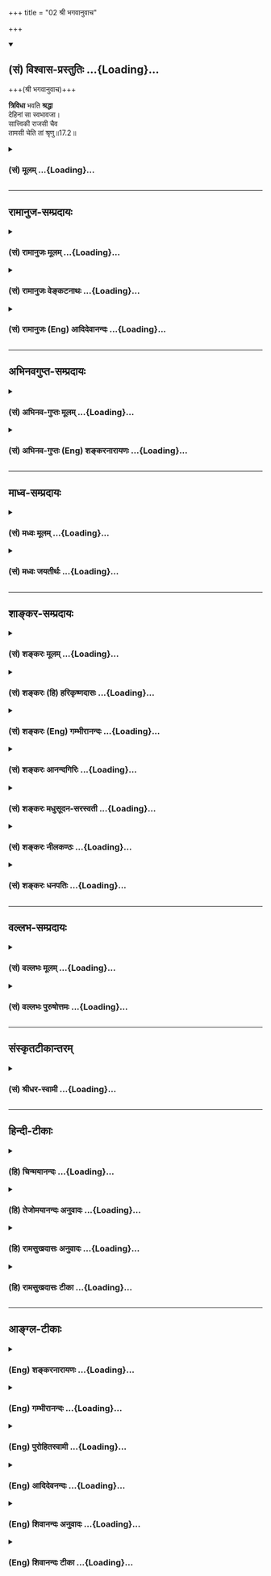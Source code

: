 +++
title = "02 श्री भगवानुवाच"

+++
<div class="js_include" newlevelforh1="2" title="(सं) विश्वास-प्रस्तुतिः" unfilled url="/mahAbhAratam/vyAsaH/shlokashaH/06-bhIShma-parva/03-bhagavad-gItA-parva/saMskRtam/vishvAsa-prastutiH/17_shraddhA-traya-vibhA/02_shrI_bhagavAnuvAc.md">
<details open><summary><h2>(सं) विश्वास-प्रस्तुतिः ...{Loading}...</h2></summary>

+++(श्री भगवानुवाच)+++

**त्रिविधा** भवति **श्रद्धा**  
देहिनां सा स्वभावजा।  
सात्त्विकी राजसी चैव  
तामसी चेति तां श्रृणु॥17.2॥
</details>
</div>
<div class="js_include collapsed" newlevelforh1="3" title="(सं) मूलम्" unfilled url="/mahAbhAratam/vyAsaH/shlokashaH/06-bhIShma-parva/03-bhagavad-gItA-parva/saMskRtam/mUlam/17_shraddhA-traya-vibhA/02_shrI_bhagavAnuvAc.md">
<details><summary><h3>(सं) मूलम् ...{Loading}...</h3></summary>

श्री भगवानुवाच  
त्रिविधा भवति श्रद्धा देहिनां सा स्वभावजा।  
सात्त्विकी राजसी चैव तामसी चेति तां श्रृणु।।17.2।।
</details>
</div>


_________________
## रामानुज-सम्प्रदायः
<div class="js_include collapsed" newlevelforh1="3" title="(सं) रामानुजः मूलम्" unfilled url="/mahAbhAratam/vyAsaH/shlokashaH/06-bhIShma-parva/03-bhagavad-gItA-parva/saMskRtam/rAmAnujaH/mUlam/17_shraddhA-traya-vibhA/02_shrI_bhagavAnuvAc.md">
<details><summary><h3>(सं) रामानुजः मूलम् ...{Loading}...</h3></summary>

।।17.2।। श्रीभगवानुवाच -- सर्वेषां **देहिनां श्रद्धा त्रिविधा भवति सा** च
**स्वभावजा** -- स्वभावः स्वासाधारणो भावः; प्राचीनवासनानिमित्तः
तत्तद्रुचिविशेषः; यत्र रुचिः तत्र श्रद्धा जायते। श्रद्धा हिस्वाभिमतं
साधयति एतत् इतिविश्वासपूर्विका साधने त्वरा। वासना रुचिः च श्रद्धा च
आत्मधर्माः गुणसंसर्गजाः। तेषाम् आत्मधर्माणां वासनादीना जनकाः
देहेन्द्रियान्तः करणविषयगता धर्माः कार्यैकनिरूपणीयाः सत्त्वादयो गुणाः;
सत्त्वादिगुणयुक्तदेहाद्यनुभवजा इत्यर्थः। ततः च इयं श्रद्धा **सात्त्विकी
राजसी तामसी च इति** त्रिविधा। **ताम्** इमां श्रद्धां **श्रृणु।** सा
श्रद्धा यत्स्वभावा तं स्वभावं श्रृणु इति अर्थः।

</details>
</div>
<div class="js_include collapsed" newlevelforh1="3" title="(सं) रामानुजः वेङ्कटनाथः" unfilled url="/mahAbhAratam/vyAsaH/shlokashaH/06-bhIShma-parva/03-bhagavad-gItA-parva/saMskRtam/rAmAnujaH/venkaTanAthaH/17_shraddhA-traya-vibhA/02_shrI_bhagavAnuvAc.md">
<details><summary><h3>(सं) रामानुजः वेङ्कटनाथः ...{Loading}...</h3></summary>

  
  
।।17.2।। श्रद्धा कतिविधा इति प्रश्नाभावेऽपि तदुक्तिवैघट्यशङ्कां परिहरन्
श्रद्धात्रैविध्यकथनस्य प्रयोजनं चाऽऽह -- एवं पृष्ट इत्यादिना।
पूर्वोपदिष्टविरुद्धं पृष्ट इत्यर्थः। हृदि निधायेति -- क्रमेण
साक्षादुत्तरमवतारयितुमित्यर्थः। प्रश्नस्यात्यन्तानादरपरत्वज्ञापनाय वा
सहसा साक्षादुत्तरानुक्तिरिति भावः। गुणतस्त्रैविध्यमिति --
गुणभेदनिमित्तफलभेदयोगित्वमिति भावः। अत्र हि श्रद्धायोगात्सात्त्विकत्वं
शास्त्रोल्लङ्घनात्तामसत्वं तदुभयसमुच्चयाद्राजसत्वमाशङ्कितं तत्र
तावच्छ्रद्धापूर्वकत्वं फलसाधनत्वायोपयुक्तम्; तच्छास्त्रीयेष्वेव तत्रापि
श्रद्धाया न त्वैकान्तिकत्वमित्यभिप्रायेण
शास्त्रीयश्रद्धायास्त्रैविध्यग्रहणम्। एतेन
परिसङ्ख्यान्यायेनाशास्त्रीयेषु फलभेदनिमित्तं त्रैविध्यं प्रत्युक्तम्।
अत्र श्रद्धाभेदात् सत्त्वादिनिष्ठाभेदनिर्णय इत्युक्तं भवति। देहिनां
इत्यनेन तत्तद्देहानुरूपमधिकारिवैचित्र्यं
विवक्षितमित्यभिप्रायेणाऽऽहसर्वेषामिति। ब्रह्मादीनामपीत्यर्थः। देहिनाम्
इति सत्त्वादिगुणप्रचुरदेहविशेषानुरूपमिति भावः। साधारणेषु शास्त्रेषु
तत्प्ररोचकेष्वर्थवादादिषु च कथं पुरुषभेदनियतश्रद्धाभेदः इति शङ्कायांसा
स्वभावजा इति वाक्यान्तरमित्यभिप्रायेणाऽऽहसा चेति। कार्यासाधारणत्वाय
कारणासाधारणत्वविवक्षामाहस्वभावः स्वासाधारणो भाव इति। कोऽसौ भावः कश्च
तस्याप्यसाधारण्यहेतुः इत्यत्राऽऽह -- प्राचीनेति। भावशब्दोऽत्र
धर्मविशेषपरः। नानार्थे स्वभावशब्दे कथमत्र रुचिविवक्षा इत्यत्राऽऽहयत्र
रुचिरिति। रुचिश्रद्धयोः कार्यकारणभावोऽन्वयव्यतिरेकसिद्ध इत्यर्थः।
रुचिव्यतिरिक्ता तत्कार्यभूता का श्रद्धा इत्यत्राऽऽहश्रद्धाहीति। श्रद्धा
विश्वासकाङ्क्षयोः इति त्वरापर्यन्तविश्वासेऽपि हि श्रद्धाशब्दं नैघण्टुकाः
पठन्ति। ननु कामः सङ्कल्पो विचिकित्सा श्रद्धाऽश्रद्धा
धृतिरधृतिर्ह्रीर्धीर्भीरित्येतत्सर्वं मन एव \[बृ.उ.1।5।3\] इति श्रवणात्
अन्तःकरणधर्मेष्वात्मानमलिम्पत्सु श्रद्धादिषु गुणकृतत्वाच्च
गुणधर्मत्वसम्भवेऽपि कथमत्र स्वशब्देन देहिशब्देन च निर्दिष्टप्रत्यगात्मनि
तदन्वयोक्तिः तत्राऽऽहवासनेति। शुद्धस्वभावस्यैवात्मनः
कर्ममूलगुणमयप्रकृतिसंसर्गोपाधिकधर्मभूतज्ञानपरिणतिविशेषा इत्यर्थः।
श्रद्धाभेदेषु सात्त्विकादिसंज्ञानिवेशाय निर्गुणस्यात्मनः कथं
सत्त्वादिमूलवासनादियोगः इति शङ्काव्युदासाय च देहिशब्दसूचितप्रक्रियया
गुणसंसर्गजत्वं विवृणोतितेषामिति। यथौषधादिविशिष्टदहनादिसम्बन्धात्
पार्थिवादिषु पाकजगुणारम्भः; तथाऽत्रेति भावः। तत्तत्कार्यहेतुतया
शास्त्रसिद्धानामनुपलब्ध्या
निराकरणमयुक्तमित्यभिप्रायेणाऽऽहकार्यैकनिरूपणीया इति।
अतीन्द्रियाणामननुभूतानां कथं वासनाहेतुत्वं
इत्यत्राऽऽहसत्त्वादिगुणयुक्तेति। मूलकारणापेक्षया श्रद्धायाः
सात्त्विकादिसंज्ञाभेद इत्याहततश्चेति। सात्त्विकत्वादित्रैविध्येन
श्रावितायां पुनःश्रृणु इति किमुच्यते इत्यत्राऽऽहसा श्रद्धा यत्स्वभावेति।
स्वरूपस्य सामान्यतस्त्रैविध्यस्य च
विदितत्वादविदितप्रकारविशेषाभिप्रायेणश्रृणु इत्युक्तम्।  
  

</details>
</div>
<div class="js_include collapsed" newlevelforh1="3" title="(सं) रामानुजः (Eng) आदिदेवानन्दः" unfilled url="/mahAbhAratam/vyAsaH/shlokashaH/06-bhIShma-parva/03-bhagavad-gItA-parva/saMskRtam/rAmAnujaH/english/AdidevAnandaH/17_shraddhA-traya-vibhA/02_shrI_bhagavAnuvAc.md">
<details><summary><h3>(सं) रामानुजः (Eng) आदिदेवानन्दः ...{Loading}...</h3></summary>

17.2 The Lord said 'Threefold is the faith among all' embodied beings.
And it arises from their 'inborn nature.' What is called Svabhava is the state unie to one's own nature. It is the special taste or predilection caused by previous subtle impressions, 'Vasanas.' To whatever one's predilection is directed, there faith is born in respect of it. For
'faith' is zeal or eagerness about any means in the belief that it is the way of action to achieve one's own desired object. Vasana (subtle impression), Ruci (taste) and Sraddha (faith) are the alities of the self born from its association with the Gunas. The Sattva and the other Gunas are the alities of the body, the senses, the internal organs and sense-objects. They bring about their alities in the self associated with them. These are the Vasanas. These Gunas can be described only by their effects. These (i.e., Vasanas etc.) originate from experiences with the body etc., having origination in Sattva and other Gunas. Thus faith is threefold as marked by Sattva, Rajas and Tamas. Listen about this faith.

</details>
</div>


_________________
## अभिनवगुप्त-सम्प्रदायः
<div class="js_include collapsed" newlevelforh1="3" title="(सं) अभिनव-गुप्तः मूलम्" unfilled url="/mahAbhAratam/vyAsaH/shlokashaH/06-bhIShma-parva/03-bhagavad-gItA-parva/saMskRtam/abhinava-guptaH/mUlam/17_shraddhA-traya-vibhA/02_shrI_bhagavAnuvAc.md">
<details><summary><h3>(सं) अभिनव-गुप्तः मूलम् ...{Loading}...</h3></summary>

।।17.2।। तदत्रोत्तरं श्रद्धानुसारेण दीयते श्रीभगवता +++(omits श्रीभगवता )+++
-- त्रिविधेति। तत्र चायमाशयः -- शास्त्रं नाम किल
पक्षपातारूषितबुद्धिपूर्वकत्वविहीनम् +++(; N पक्षपातादूषित -- )+++ ; तथा
परामर्शदार्ढ्यरूपं बोधस्वातन्त्र्यादेव +++(; N; K -- रूपबोध -- )+++ दृढं
परामृष्टं तथा,+++(; N; K दृढपरामृष्ट ( ;N श्य )+++ तथा ) फलादिस्वभावं;
शुद्धविमर्शनिष्यन्दवाक्तत्त्वपरमार्थपरब्रह्मस्वभावम् +++(; N omit परमार्थ
S omits the succeeding पर -- )+++ ; स्वतन्त्रप्रसरतया आन्तरात् बोधस्वभावात्
बहिःप्रसरपर्यन्तं; तच्च +++(S; K; omits तच्च Substitutes सा च )+++
सुसूक्ष्मप्रणवादिरूपात् +++(; N -- प्रधानादिरूपव्यव -- )+++
व्यवहारप्रसिद्धप्रवा +++(; N -- प्रवाह -- )+++दपरंपरापर्यन्तम्। यदाह --
तद्विदां च स्मृतिशीले इति। ( गौतमधर्मसूत्रम् I; 2 )तच्च स्वत एव
हिताहितोपदेशाय कार्याकार्यविवेचकम्। यस्य स्वभावत एव सत्त्वातिरेकसुकुमारं
हृदयं; तेनाचरितं शास्त्रितमेव। अन्यस्तु रजस्तमःकलुषीकृतः
शास्त्रोक्तमप्याचरन् न आचरति; शास्त्रार्थस्य कात्स्न्र्येन अननुष्ठानात्।
शास्त्रं हि सत्त्ववतामेव फलवदिति शास्त्रमेवाह -- यस्य हस्तौ च पादौ च
मनश्चैव सुसंयतम्।  
  
विद्या तपश्च शीलं च स तीर्थफलमश्नुते।। इति +++(M Aranya; Ch. 80; v. 30
)+++नान्यः; असंयतत्वात्। तस्मात् शास्त्रार्थः परित्यक्तकामक्रोधमोहेषु सफल
इति तात्पर्यम् अस्य अध्यायस्य। तदेवैतत् प्रताय्यते; स्पष्टार्थत्वाच्च न
विव्रियते। किं तु +++(S omits किंतु )+++ केवलं पाठविप्रतिपत्तिनिवारणायैव
लिख्यते।

</details>
</div>
<div class="js_include collapsed" newlevelforh1="3" title="(सं) अभिनव-गुप्तः (Eng) शङ्करनारायणः" unfilled url="/mahAbhAratam/vyAsaH/shlokashaH/06-bhIShma-parva/03-bhagavad-gItA-parva/saMskRtam/abhinava-guptaH/english/shankaranArAyaNaH/17_shraddhA-traya-vibhA/02_shrI_bhagavAnuvAc.md">
<details><summary><h3>(सं) अभिनव-गुप्तः (Eng) शङ्करनारायणः ...{Loading}...</h3></summary>

17.2 Trividha etc. Here the ideas is this :- What is termed scripture is
indeed the one which is not created by the intellect soiled by any
partisan spirit; further it is of the form of the firmness of the
recollection; and it is firmly recollected because of the sovereign
freedom of the awareness; likewise it is also of the nature of fruit
etc., i.e. the nature of the Supreme Brahman, the ultimate purport of
speech, a flow of the pure Self-Consciousness; because of its free
course, it starts from the internal nature of awareness and goes as for
as the external flow, beginning from the subtlest hymn (Om), down to the
series of popular saying well-known in the worldly activities. 'What
\[the sage\] says - 'Also the \[injunctions based on\] remembrance and
the virtuous conduct of the knowers of that \[constitute authority\]'.
(Gautamadharmasutra, I, 2). That scripture, by its own nature,
distinguishes what is to be done and what is not to be done, in order to
teach what is beneficial and what is not beneficial. \[Further\], he
whose heart is very tender by nature, because of the excess of the
Sattva (i.e., godness) - in whatever way he behaves, that has certainly
a scriptural authority. But other person who is made dirty by the Rajas
or the Tamas (i.e., desire and ignorance) does not act rightly, even
while performing what is enjoined in the scriptures. For, he does not
follow the purport (the spirit) of the scripture in its entity. The
scripture (or what is enjoined in the scripture) bears fruits only in
the case of men of the Sattva (goodness) This has been declared by the
scripture itself as : 'He \[alone\] enjoys the fruit of the scripture
(or holy bathing place) whose arms and feet and also mind, learning,
austerity and conduct are controlled properly'. (MB, Aranyaka, Ch. 80,
verse 30). Any other person does not enjoy \[the fruit\], because the
rmains unsubdued \[in his mind\]. Therefore, what is prescribed in the
scripture bears fruit in the case of those who have abandoned desire,
anger and delusion. This is the purport of the present chapter; and it
is being elaborated \[throughout\]. But it is not explained \[in every
place by us (Ag.), because the idea is clear enough. But \[the concerned
verses\] are simply written only to remove doubts regarding the readings
\[of the passages concerned\].

</details>
</div>


_________________
## माध्व-सम्प्रदायः
<div class="js_include collapsed" newlevelforh1="3" title="(सं) मध्वः मूलम्" unfilled url="/mahAbhAratam/vyAsaH/shlokashaH/06-bhIShma-parva/03-bhagavad-gItA-parva/saMskRtam/madhvaH/mUlam/17_shraddhA-traya-vibhA/02_shrI_bhagavAnuvAc.md">
<details><summary><h3>(सं) मध्वः मूलम् ...{Loading}...</h3></summary>

।।17.2।। अतो विभज्याऽऽह -- त्रिविधेत्यादिना।

</details>
</div>
<div class="js_include collapsed" newlevelforh1="3" title="(सं) मध्वः जयतीर्थः" unfilled url="/mahAbhAratam/vyAsaH/shlokashaH/06-bhIShma-parva/03-bhagavad-gItA-parva/saMskRtam/madhvaH/jayatIrthaH/17_shraddhA-traya-vibhA/02_shrI_bhagavAnuvAc.md">
<details><summary><h3>(सं) मध्वः जयतीर्थः ...{Loading}...</h3></summary>

।।17.2।। ननुतेषां निष्ठा तु का \[17।1\] इति पृष्टे सात्त्विकत्वादिकं
वक्तव्यम्; त्रिविधेत्यादिकं तु किमर्थमुच्यते इत्यत आह -- **अत** इति। यत
एवमर्जुनेन वेदविधिमजानतां निष्ठा पृष्टा; अज्ञानं च भेदकं त्रयाणामपि
सम्भवात्। न चाज्ञानस्य प्रभेदाः सन्ति; अतः श्रद्धयाऽन्विता इति
तद्विशेषणत्वेनोक्तां श्रद्धां सात्त्विकत्वादिना विभज्य तदाश्रयेण तेषां
स्वरूपमाहेत्यर्थः।

</details>
</div>


_________________
## शाङ्कर-सम्प्रदायः
<div class="js_include collapsed" newlevelforh1="3" title="(सं) शङ्करः मूलम्" unfilled url="/mahAbhAratam/vyAsaH/shlokashaH/06-bhIShma-parva/03-bhagavad-gItA-parva/saMskRtam/shankaraH/mUlam/17_shraddhA-traya-vibhA/02_shrI_bhagavAnuvAc.md">
<details><summary><h3>(सं) शङ्करः मूलम् ...{Loading}...</h3></summary>

।।17.2।। --,**त्रिविधा** त्रिप्रकारा **भवति श्रद्धा;** यस्यां निष्ठायां
त्वं पृच्छसि; **देहिनां** शरीरिणां **सा स्वभावजा** जन्मान्तरकृतः
धर्मादिसंस्कारः मरणकाले अभिव्यक्तः स्वभावः उच्यते; ततो जाता स्वभावजा।
**सात्त्विकी** सत्त्वनिर्वृत्ता देवपूजादिविषया **राजसी** रजोनिर्वृत्ता
यक्षरक्षःपूजादिविषया **तामसी** तमोनिर्वृत्ता प्रेतपिशाचादिपूजाविषया एवं
त्रिविधां **ताम्** उच्यमानां श्रद्धां **शृणु** अवधारय।। सा इयं त्रिविधा
भवति --,

</details>
</div>
<div class="js_include collapsed" newlevelforh1="3" title="(सं) शङ्करः (हि) हरिकृष्णदासः" unfilled url="/mahAbhAratam/vyAsaH/shlokashaH/06-bhIShma-parva/03-bhagavad-gItA-parva/saMskRtam/shankaraH/hindI/harikRShNadAsaH/17_shraddhA-traya-vibhA/02_shrI_bhagavAnuvAc.md">
<details><summary><h3>(सं) शङ्करः (हि) हरिकृष्णदासः ...{Loading}...</h3></summary>

।।17.2।। यह प्रश्न साधारण मनुष्योंके विषयमें है अतः इसका उत्तर बिना विभाग
किये देना उचित नहीं; इस अभिप्रायसे श्रीभगवान् बोले --, जिस निष्ठाके
विषयमें तू पूछता है; मनुष्योंकी वह स्वभावजन्य श्रद्धा अर्थात्
जन्मान्तरमें किये हुए धर्मअधर्म आदिके जो संस्कार मृत्युके समय प्रकट हुआ
करते हैं उनके समुदायका नाम स्वभाव है; उससे उत्पन्न हुई श्रद्धातीन
प्रकारकी होती है। सत्त्वगुणसे उत्पन्न हुई देवपूजादिविषयक श्रद्धा
सात्त्विकी है; रजोगुणसे उत्पन्न हुई यक्षराक्षसादिकी पूजाविषयक श्रद्धा
राजसी है और तमोगुणसे उत्पन्न हुई प्रेतपिशाच आदिकी पूजाविषयक श्रद्धा
तामसी है। ऐसे तीन प्रकारकी श्रद्धा होती है। उस आगे कही जानेवाली ( तीन
प्रकारकी ) श्रद्धाको तू सुन।

</details>
</div>
<div class="js_include collapsed" newlevelforh1="3" title="(सं) शङ्करः (Eng) गम्भीरानन्दः" unfilled url="/mahAbhAratam/vyAsaH/shlokashaH/06-bhIShma-parva/03-bhagavad-gItA-parva/saMskRtam/shankaraH/english/gambhIrAnandaH/17_shraddhA-traya-vibhA/02_shrI_bhagavAnuvAc.md">
<details><summary><h3>(सं) शङ्करः (Eng) गम्भीरानन्दः ...{Loading}...</h3></summary>

17.2 Sa, that; sraddha, faith, the state about which you ask; dehinam,
of the embodied beings; svabhavaja, born of their own nature-by svabhava
(nature) is meant that latent impression of virtuous acts etc. acired in
the past lives, which becomes manifest at the time of death; what arises
out of that is svabhavaja-; is trividha, threefold, of three kinds;
sattviki, born of sattva, and related to worship of gods, etc.; rajasi,
born of rajas, concerning worship of Yaksas (a class of demi-gods,
Kubera and others), Raksas (ogres, Nairrti and others); and tamasi, born
of tamas, concerning worship of ghosts, goblins and others. Thus it is
of three kinds. Srnu, hear; tam, about it, that faith, as it is being
stated. That (faith) is threefold as follows:

</details>
</div>
<div class="js_include collapsed" newlevelforh1="3" title="(सं) शङ्करः आनन्दगिरिः" unfilled url="/mahAbhAratam/vyAsaH/shlokashaH/06-bhIShma-parva/03-bhagavad-gItA-parva/saMskRtam/shankaraH/AnandagiriH/17_shraddhA-traya-vibhA/02_shrI_bhagavAnuvAc.md">
<details><summary><h3>(सं) शङ्करः आनन्दगिरिः ...{Loading}...</h3></summary>

।।17.2।। विशेषनिष्ठमुत्तरं सामान्येन वक्तुं न शक्यमित्याशयेन परिहरति --
**सामान्येति।** किमिति श्रद्धात्रैविध्यं प्रश्नानुपयुक्तमुच्यते तत्राह
-- **यस्यामिति।** श्रद्धापूर्विकायां क्रियायामिति यावत्।
श्रद्धात्रैविध्ये हेतुमाह -- **सा स्वभावजेति।** स्वभावशब्दार्थं
प्रकृतोपयोगितया कथयति -- **जन्मान्तरेति।** कथं त्रिविधेत्यपेक्षायामाह --
**सात्त्विकीत्यादिना।** कथमुक्ता श्रद्धा स्वभावजेति तत्राह --
**तामिति।**

</details>
</div>
<div class="js_include collapsed" newlevelforh1="3" title="(सं) शङ्करः मधुसूदन-सरस्वती" unfilled url="/mahAbhAratam/vyAsaH/shlokashaH/06-bhIShma-parva/03-bhagavad-gItA-parva/saMskRtam/shankaraH/madhusUdana-sarasvatI/17_shraddhA-traya-vibhA/02_shrI_bhagavAnuvAc.md">
<details><summary><h3>(सं) शङ्करः मधुसूदन-सरस्वती ...{Loading}...</h3></summary>

।।17.2।। ये शास्त्रविधिमुत्सृज्य श्रद्धया यजन्ते ते
श्रद्धाभेदाद्भिद्यन्ते तत्र ये सात्त्विक्या श्रद्धयान्वितास्ते देवाः
शास्त्रोक्तसाधनेऽधिक्रियन्ते तत्फलेन च युज्यन्ते। ये तु राजस्या तामस्या
च श्रद्धयान्वितास्तेऽसुरा न शास्त्रीयसाधनेऽधिक्रियन्ते नवा तत्फलेन
युज्यन्त इति विवेकेनार्जुनस्य संदेहमपनिनीषुः श्रद्धाभेदं यथा
श्रद्धयान्विताः शास्त्रविधिमुत्सृज्य यजन्ते सा देहिनां स्वभावजा।
जन्मान्तरकृतो धर्माधर्मादिशुभाशुभसंस्कार इदानींतनजन्मारम्भकः स्वभावः। स
त्रिविधः सात्त्विको राजसस्तामसश्चेति। तेन जनिता श्रद्धा त्रिविधा भवतिं
सात्त्विकी राजसी तामसी च। कारणानुरूपत्वात्कार्यस्य। या त्वारब्धे जन्मनि
शास्त्रसंस्कारमात्रजा विदुषां सा कारणैकरूपत्वादेकरूपा सात्त्विक्येव न
राजसी तामसी चेति प्रथमश्चकारार्थः। शास्त्रनिरपेक्षा तु
प्राणिमात्रसाधारणी स्वभावजा। सैव
स्वभावत्रैविध्यात्ति्रविधेत्येवकारार्थः।
उक्तविधात्रयसमुच्चयार्थश्चरमश्चकारः। यतः
प्राग्भवीयवासनाख्यस्वभावस्याभिभावकं शास्त्रीयं
विवेकविज्ञानमनादृतशास्त्राणां देहिनां नास्ति अतस्तेषां
स्वभाववशात्ति्रधाभवन्तीं तां श्रद्धां शृणु। श्रुत्वा च देवासुरभावं
स्वयमेवावधारयेत्यर्थः।

</details>
</div>
<div class="js_include collapsed" newlevelforh1="3" title="(सं) शङ्करः नीलकण्ठः" unfilled url="/mahAbhAratam/vyAsaH/shlokashaH/06-bhIShma-parva/03-bhagavad-gItA-parva/saMskRtam/shankaraH/nIlakaNThaH/17_shraddhA-traya-vibhA/02_shrI_bhagavAnuvAc.md">
<details><summary><h3>(सं) शङ्करः नीलकण्ठः ...{Loading}...</h3></summary>

।।17.2।। एवं सामान्यतः पृष्टे सामान्यमेवोत्तरं श्रीभगवानुवाच --
**त्रिविधेति।** स्वभावः प्राग्भवीयौ धर्माधर्मौ ततो जाता स्वभावजा। यदि
प्राग्भवे सात्त्विको देवतापूजादिधर्मोऽनेनानुष्ठितस्तर्हि तस्य
शुद्धसात्त्विक्येव श्रद्धा भवति। यदि राजसो यक्षादिपूजारूपस्तर्हि
राजस्येव। यदि तामसो भूतप्रेतादिपूजारूपस्तर्हि तामसी श्रद्धा भवति। एवं
त्रिविधा श्रद्धा देहिनां देहाभिमानवतां भवति तां मया व्याख्यास्यमानां
शृणु।

</details>
</div>
<div class="js_include collapsed" newlevelforh1="3" title="(सं) शङ्करः धनपतिः" unfilled url="/mahAbhAratam/vyAsaH/shlokashaH/06-bhIShma-parva/03-bhagavad-gItA-parva/saMskRtam/shankaraH/dhanapatiH/17_shraddhA-traya-vibhA/02_shrI_bhagavAnuvAc.md">
<details><summary><h3>(सं) शङ्करः धनपतिः ...{Loading}...</h3></summary>

।।17.2।। प्रश्नानुरुपमुत्तरं श्रीभगवानुवाच। त्रिविधा त्रिप्रकारा श्रद्धा
भवति; ययान्वितानां निष्ठां त्वं पृच्छसि सा देहिनं देहवतां जीवानां
स्वभावजा। जन्मान्तरकृतधर्माधर्मादिसंस्कारो मरणकालेऽभिव्यक्तः स्वभाव
उच्यते। तस्माज्जाता जीवानां त्रिविधात्स्वभावाज्जातत्वात् श्रद्धा
त्रिविधा भवतीत्यर्थः। या तु अस्वभावजा असूनामभावोऽस्वभावः
मरणमित्यर्थस्तस्मिन्समीपे सति जाता। मरणसमये व्यस्तानां समस्तानां वा
गुणानामुद्भवे जन्मान्तरे तत्संस्कारवशात्तत्तद्गुणाधिक एव भवतीति व्यवस्था
कारणमितीतरेषां व्याख्या। सा तुमुखमस्तीत वक्त्व्यं
इतिन्यायविजृम्बितत्वादुपेक्ष्या। श्रद्धायास्त्रैविध्यमाह। एवं त्रिविधां
तां श्रद्धां भयोच्यमानां श्रुणु।

</details>
</div>


_________________
## वल्लभ-सम्प्रदायः
<div class="js_include collapsed" newlevelforh1="3" title="(सं) वल्लभः मूलम्" unfilled url="/mahAbhAratam/vyAsaH/shlokashaH/06-bhIShma-parva/03-bhagavad-gItA-parva/saMskRtam/vallabhaH/mUlam/17_shraddhA-traya-vibhA/02_shrI_bhagavAnuvAc.md">
<details><summary><h3>(सं) वल्लभः मूलम् ...{Loading}...</h3></summary>

।।17.2।। एवं पृष्टः पुनरपि द्विविधेषु त्रिगुणविवेकेनैव
शास्त्रीयश्रद्धादिस्वरूपमाह -- श्रीभगवानुवाच त्रिविधेति। देहाभिमान
आसुरः; तद्वतामशास्त्रविधिमुत्सृज्याननुसृत्य वर्तमानानां उभयविधानां
जीवानां सा स्वभावजेति। त्रिगुणमयं स्वभावमन्यथा कर्त्तुं शक्तं हि
शास्त्रीयं विज्ञानं; तत्तूक्तानां नास्तीति कामकारपदवाच्या निष्ठैव केवलं
पूर्वतनस्वभावजा। श्रद्धा सा त्रिविधा भवति सात्त्विकी राजसी तामसी चेति
मत्तस्तां श्रृणु।

</details>
</div>
<div class="js_include collapsed" newlevelforh1="3" title="(सं) वल्लभः पुरुषोत्तमः" unfilled url="/mahAbhAratam/vyAsaH/shlokashaH/06-bhIShma-parva/03-bhagavad-gItA-parva/saMskRtam/vallabhaH/puruShottamaH/17_shraddhA-traya-vibhA/02_shrI_bhagavAnuvAc.md">
<details><summary><h3>(सं) वल्लभः पुरुषोत्तमः ...{Loading}...</h3></summary>

  
  
।।17.2।। अत्रोत्तरमाह श्रीकृष्णः -- त्रिविधेति। देहिनां देहाभिमानवतां
लौकिकानां श्रद्धा त्रिविधा भवति; सात्त्विकी च पुनः राजस्येव; तथा तामसी
चेत्यमुना प्रकारेण त्रिविधा। सा च स्वभावजा स्वस्यौत्पत्तिकगुणजा; न तु
निर्गुणा। तथाचायं भावः -- शास्त्रोक्तविद्ध्युक्तमद्भजनश्रद्धातो
लौकिकादिगुणज्ञानोदयो भवति निर्गुणत्वाज्जीवस्यापि निर्गुणत्वेन
सत्त्वसङ्गाभावान्मत्प्राप्तिफला श्रद्धैकरूपैव; भिन्ना गुणस्वभावजा;
त्रिविधा च भिन्ना न तत्फलसाधिकेति भिन्नत्वज्ञापनाय तां त्रिविधां
मयोच्यमानां श्रृणु; तच्छ्रवणादेव त्वत्सन्देहनिवृत्तिर्भविष्यतीति।  
  

</details>
</div>


_________________
## संस्कृतटीकान्तरम्
<div class="js_include collapsed" newlevelforh1="3" title="(सं) श्रीधर-स्वामी" unfilled url="/mahAbhAratam/vyAsaH/shlokashaH/06-bhIShma-parva/03-bhagavad-gItA-parva/saMskRtam/shrIdhara-svAmI/17_shraddhA-traya-vibhA/02_shrI_bhagavAnuvAc.md">
<details><summary><h3>(सं) श्रीधर-स्वामी ...{Loading}...</h3></summary>

।।17.2।। अत्रोत्तरं श्रीभगवानुवाच **-- त्रिविधेति।**
अयमर्थःशास्त्रतत्त्वज्ञानतः प्रवर्तमानानां परमेश्वरपूजाविषया सात्त्विकी
एकविधैव श्रद्धा। लोकाचारमात्रेण तु प्रवर्तमानानां देहिनां या श्रद्धा सा
तु सात्त्विकी राजसी तामसी चेति त्रिविधा भवति। तत्र हेतुः। स्वभावजा
स्वभावः पूर्वकर्मसंस्कारस्तस्माज्जाता स्वभावजा। स्वभावमन्यथा कर्तुं
समर्थं हि शास्त्रोक्तं विवेकज्ञानं तत्तु तेषां नास्ति; अतः केवलं
स्वभावेनैव भवतीति श्रद्धा त्रिविधा भवति; तामिमां त्रिविधां श्रद्धां
श्रृणु। तदुक्तम्व्यवसायात्मिका बुद्धिरेकेह कुरुनन्दन इत्यादिना।

</details>
</div>


_________________
## हिन्दी-टीकाः
<div class="js_include collapsed" newlevelforh1="3" title="(हि) चिन्मयानन्दः" unfilled url="/mahAbhAratam/vyAsaH/shlokashaH/06-bhIShma-parva/03-bhagavad-gItA-parva/hindI/chinmayAnandaH/17_shraddhA-traya-vibhA/02_shrI_bhagavAnuvAc.md">
<details><summary><h3>(हि) चिन्मयानन्दः ...{Loading}...</h3></summary>

।।17.2।। अपने मुख्य प्रवचन के पूर्व आमुख रूप में; भगवान् कहते हैं कि
श्रद्धा तीन प्रकार की होती हैं सात्त्विकी; राजसी और तामसी। श्रद्धा के
अनुसार हमारी वासनाएं होती हैं और वे ही जीवन विषयक हमारे दृष्टिकोण को
निश्चित करती हैं। हमारे समस्त विचार; भावनाएं और कर्म हमारे दृष्टिकोण के
अनुरूप ही होते हैं। अत स्वाभाविक ही है कि मनुष्य के शारीरिक कर्म; मानसिक
व्यवहार और बौद्धिक संरचनाएं सब उसकी श्रद्धा से निश्चित होते हैं। इसलिए
प्रत्येक व्यक्ति अपनी श्रद्धा के अनुरूप होता है; यह नियम है। जो मनुष्य
अपनी देह के साथ जितना अधिक तादात्म्य करेगा उतना ही अधिक स्थूल और दृढ़
उसका अभिमान या अहंकार होगा। यह सब सत्त्व; रज और तम इन गुणों के
न्यूनाधिक्य पर निर्भर करता है। श्रद्धा के समझने के लिए इन तीन गुणों के
सन्दर्भ का क्या औचित्य है इस पर कहते हैं

</details>
</div>
<div class="js_include collapsed" newlevelforh1="3" title="(हि) तेजोमयानन्दः अनुवादः" unfilled url="/mahAbhAratam/vyAsaH/shlokashaH/06-bhIShma-parva/03-bhagavad-gItA-parva/hindI/tejomayAnandaH/anuvAdaH/17_shraddhA-traya-vibhA/02_shrI_bhagavAnuvAc.md">
<details><summary><h3>(हि) तेजोमयानन्दः अनुवादः ...{Loading}...</h3></summary>

।।17.2।। श्री भगवान् ने कहा -- देहधारियों (मनुष्यों) की वह स्वाभाविक
(ज्ञानरहित) श्रद्धा तीन प्रकार की - सात्त्विक, राजसिक और तामसिक - होती
हैं, उसे तुम मुझसे सुनो।।

</details>
</div>
<div class="js_include collapsed" newlevelforh1="3" title="(हि) रामसुखदासः अनुवादः" unfilled url="/mahAbhAratam/vyAsaH/shlokashaH/06-bhIShma-parva/03-bhagavad-gItA-parva/hindI/rAmasukhadAsaH/anuvAdaH/17_shraddhA-traya-vibhA/02_shrI_bhagavAnuvAc.md">
<details><summary><h3>(हि) रामसुखदासः अनुवादः ...{Loading}...</h3></summary>

।।17.2।। श्रीभगवान् बोले -- मनुष्योंकी वह स्वभावसे उत्पन्न हुई श्रद्धा
सात्त्विकी तथा राजसी और तामसी -- ऐसे तीन तरहकी ही होती है, उसको तुम
मेरेसे सुनो।

</details>
</div>
<div class="js_include collapsed" newlevelforh1="3" title="(हि) रामसुखदासः टीका" unfilled url="/mahAbhAratam/vyAsaH/shlokashaH/06-bhIShma-parva/03-bhagavad-gItA-parva/hindI/rAmasukhadAsaH/TIkA/17_shraddhA-traya-vibhA/02_shrI_bhagavAnuvAc.md">
<details><summary><h3>(हि) रामसुखदासः टीका ...{Loading}...</h3></summary>

।।17.2।।***व्याख्या --***  \[अर्जुनने निष्ठाको जाननेके लिये प्रश्न
किया था; पर भगवान् उसका उत्तर श्रद्धाको लेकर देते हैं क्योंकि श्रद्धाके
अनुसार ही निष्ठा होती है। \]**त्रिविधा भवति श्रद्धा देहिनां सा स्वभावजा
--** श्रद्धा तीन तरहकी होती है। वह श्रद्धा कौनसी है सङ्गजा है; शास्त्रजा
है या स्वभावजा है तो कहते हैं कि वह स्वभावजा है -- **सा स्वभावजा**
अर्थात् स्वभावसे पैदा हुई स्वतःसिद्ध श्रद्धा है। वह न तो सङ्गसे पैदा हुई
है और न शास्त्रोंसे पैदा हुई है। वे स्वाभाविक इस प्रवाहमें बह रहे हैं और
देवता आदिका पूजन करते जा रहे हैं।**सात्त्विकी राजसी चैव तामसी चेति तां
श्रृणु --** वह स्वभावजा श्रद्धा तीन प्रकारकी होती है -- सात्त्विकी;
राजसी और तामसी। उन तीनोंको अलगअलग सुनो। पीछेके श्लोकमें **सत्त्वमाहो
रजस्तमः** पदोंमें **आहो** अव्यय देनेका तात्पर्य यह था कि अर्जुनकी
दृष्टिमें **सत्त्वम्** से दैवीसम्पत्ति और **रजस्तमः** से आसुरीसम्पत्ति
-- ये दो ही विभाग हैं और भगवान् भी बन्धनकी दृष्टिसे राजसीतामसी दोनोंको
आसुरीसम्पत्ति ही मानते हैं -- **निबन्धायासुरीमता** (16। 5)। परंतु
बन्धनकी दृष्टिसे राजसी और तामसी एक होते हुए भी दोनोंके बन्धनमें भेद है।
राजस मनुष्य सकामभावसे शास्त्रविहित कर्म भी करते हैं अतः वे स्वर्गादि
ऊँचे लोकोंमें जाकर और वहाँके भोगोंको भोगकर पुण्य क्षीण होनेपर फिर
मृत्युलोकमें लौट आते हैं -- **क्षीणे पुण्ये मर्त्यलोकं विशन्ति** (गीता
9। 21)। परन्तु तामस मनुष्य शास्त्रविहित कर्म नहीं करते अतः वे कामना और
मूढ़ताके कारण अधम गतिमें जाते हैं -- **अधो गच्छन्ति तामसाः** (गीता 14।
18)। इस प्रकार राजस और तामस -- दोनों ही मनुष्योंका बन्धन बना रहता है।
दोनोंके बन्धनमें भेदकी दृष्टिसे ही भगवान् आसुरीसम्पदावालोंकी श्रद्धाके
राजसी और तामसी -- दो भेद करते हैं और सात्त्विकी; राजसी और तामसी -- तीनों
श्रद्धाओंको अलगअलग सुननेके लिये कहते हैं।  
  
***सम्बन्ध --***  पूर्वश्लोकमें वर्णित स्वभावजा श्रद्धाके तीन भेद
क्यों होते हैं -- इसे भगवान् आगेके श्लोकमें बताते हैं।

</details>
</div>


_________________
## आङ्ग्ल-टीकाः
<div class="js_include collapsed" newlevelforh1="3" title="(Eng) शङ्करनारायणः" unfilled url="/mahAbhAratam/vyAsaH/shlokashaH/06-bhIShma-parva/03-bhagavad-gItA-parva/english/shankaranArAyaNaH/17_shraddhA-traya-vibhA/02_shrI_bhagavAnuvAc.md">
<details><summary><h3>(Eng) शङ्करनारायणः ...{Loading}...</h3></summary>

17.2. The Bhagavat said The faith of the embodied persons is born of their nature and is of three kinds \[viz৷৷\] that which is made of the Sattva ; that which is made of the Rajas ; and that which is made of the Tamas. Listen about them.

</details>
</div>
<div class="js_include collapsed" newlevelforh1="3" title="(Eng) गम्भीरानन्दः" unfilled url="/mahAbhAratam/vyAsaH/shlokashaH/06-bhIShma-parva/03-bhagavad-gItA-parva/english/gambhIrAnandaH/17_shraddhA-traya-vibhA/02_shrI_bhagavAnuvAc.md">
<details><summary><h3>(Eng) गम्भीरानन्दः ...{Loading}...</h3></summary>

17.2 The Blessed Lord said That faith of the embodied beings, born of their own nature, is threefold-born of sattva, rajas and tamas. Hear about it.

</details>
</div>
<div class="js_include collapsed" newlevelforh1="3" title="(Eng) पुरोहितस्वामी" unfilled url="/mahAbhAratam/vyAsaH/shlokashaH/06-bhIShma-parva/03-bhagavad-gItA-parva/english/purohitasvAmI/17_shraddhA-traya-vibhA/02_shrI_bhagavAnuvAc.md">
<details><summary><h3>(Eng) पुरोहितस्वामी ...{Loading}...</h3></summary>

17.2 Lord Shri Krishna replied: Man has an inherent faith in one or another of the Qualities -Purity, Passion and Ignorance. Now listen.

</details>
</div>
<div class="js_include collapsed" newlevelforh1="3" title="(Eng) आदिदेवनन्दः" unfilled url="/mahAbhAratam/vyAsaH/shlokashaH/06-bhIShma-parva/03-bhagavad-gItA-parva/english/AdidevanandaH/17_shraddhA-traya-vibhA/02_shrI_bhagavAnuvAc.md">
<details><summary><h3>(Eng) आदिदेवनन्दः ...{Loading}...</h3></summary>

17.2 The Lord said Threefold is the faith of embodied beings, born of their own nature, constituted of Sattva, Rajas and Tamas. Listen now about it.

</details>
</div>
<div class="js_include collapsed" newlevelforh1="3" title="(Eng) शिवानन्दः अनुवादः" unfilled url="/mahAbhAratam/vyAsaH/shlokashaH/06-bhIShma-parva/03-bhagavad-gItA-parva/english/shivAnandaH/anuvAdaH/17_shraddhA-traya-vibhA/02_shrI_bhagavAnuvAc.md">
<details><summary><h3>(Eng) शिवानन्दः अनुवादः ...{Loading}...</h3></summary>

17.2 The Blessed Lord said Threefold is the faith of the embodied, which is inherent in their nature the Sattvic (pure), the Rajasic (passionate)
and the Tamasic (dark). Do thou hear of it.

</details>
</div>
<div class="js_include collapsed" newlevelforh1="3" title="(Eng) शिवानन्दः टीका" unfilled url="/mahAbhAratam/vyAsaH/shlokashaH/06-bhIShma-parva/03-bhagavad-gItA-parva/english/shivAnandaH/TIkA/17_shraddhA-traya-vibhA/02_shrI_bhagavAnuvAc.md">
<details><summary><h3>(Eng) शिवानन्दः टीका ...{Loading}...</h3></summary>

17.2 त्रिविधा threefold; भवति is; श्रद्धा faith; देहिनाम् of the embodied; सा that (faith); स्वभावजा (is) inherent in (their) nature;
सात्त्विकी Sattvic (pure); राजसी Rajasic (passionate); च and; एव even;
तामसी Tamasic (dark); च and; इति thus; ताम् it; श्रृणु hear
(thou).Commentary The whole world is made up; as if were; of faith.
Faith assumes a threefold aspect under the influence of the three alities. When Sattva is strongly developed; when there is a preponderance of Sattva or purity in a man; it is easy for him to attain Selfrealisation or the knowledge of the Self. If Rajas is predominant;
the faith becomes the handmaid of activity. If Tamas or inertia prevails; faith is annihilated.Those who are endowed with Sattvic faith aim at the attainment of liberation. Those who are endowed with Rajasic faith run after inferior duties or worldly activities. Those whose faith is Tamasic are cruel. They kill animals for sacrifice. They invoke the spirits and talk with ghosts. When faith is joined to Sattva; it leads to salvation. When Rajas preponderates; it colours the faith and leads to various activities. When Tamas predominates; the faith results in darkness.Faith acires different alities when it is in company with the mind of man. Mind is a thing of many colours. Just as the water of the Ganga is contaminated by being put in a vessel where lior had been kept;
so also a virtuous person is spoiled by bad company or constant association with evil persons. The three Gunas or attributes colour the faith of a man. The mind of a man is governed by the preponderating attribute or ality which manifests itself when the other two alities are suppressed. Faith takes a threefold aspect in accordance with the inherent nature or tendencies of the man. The inclinations of men are moulded according to their ality or inherent nature born of their past Samskaras.As is the tendency; so is the desire as is the desire; so is the action as is the action; so is the birth into another being after death. The body is like the seed of the tree; a perpetual chain. Seed perishes in developing into a tree and the tree again produces the seed.
This process or cycle continues eternally. Even so man takes a body;
does actions; develops tendencies; dies and puts,on a new body in accordance with the nature or tendencies. This continues till he gets knowledge of the Self by transcending the three Gunas; when ignorance;
the root cause of birth and death; is destroyed.Faith is born of the individual nature; i.e.; the Samskaras or the latent impressions of virtuous and vicious actions which were performed in the past births and which manifested themselves at the time of death. In the subconscious mind or the Chitta there is a reservoir of past impressions which are revived through the operation of memory.Sattvic Faith in the worship of gods; which is an effect of Sattva.Rajasic Faith in the worship of the Yakshas and Rakshasas; which is an effect of Rajas.Tamasic Faith in the worship of the disembodied spirits and ghosts; which is an effect of Tamas.Faith is the main support of life. It is not mere intellectual belief or blind acceptance of pet dogmas or doctrines. You must understand clearly its characteristics; just as you recognise a tree from the fruits; the mind of a man from his speech; and the actions of previous birth from worldly pleasures and pains.Svabhavaja Inherent in their nature born of past Samskaras.Tam Of it; referring to the threefold faith.

</details>
</div>
